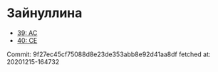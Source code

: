 # Зайнуллина
- [39: AC](39.md)
- [40: CE](40.md)

Commit: 9f27ec45cf75088d8e23de353abb8e92d41aa8df
 fetched at: 20201215-164732
